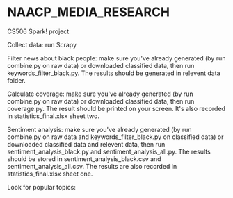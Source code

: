 # NAACP_MEDIA_RESEARCH

CS506 Spark! project

Collect data: run Scrapy

Filter news about black people: make sure you've already generated (by run combine.py on raw data) or downloaded classified data, then run keywords_filter_black.py. The results should be generated in relevent data folder.

Calculate coverage: make sure you've already generated (by run combine.py on raw data) or downloaded classified data, then run coverage.py. The result should be printed on your screen. It's also recorded in statistics_final.xlsx sheet two.

Sentiment analysis: make sure you've already generated (by run combine.py on raw data and keywords_filter_black.py on classified data) or downloaded classified data and relevent data, then run sentiment_analysis_black.py and sentiment_analysis_all.py. The results should be stored in sentiment_analysis_black.csv and sentiment_analysis_all.csv. The results are also recorded in statistics_final.xlsx sheet one.

Look for popular topics:
